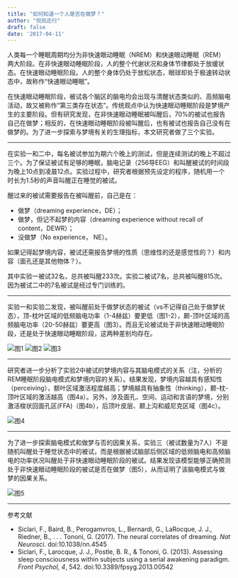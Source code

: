 ```yaml
---
title: "如何知道一个人是否在做梦？"
author: "侃侃迩行"
draft: false
date: '2017-04-11'
---
```


人类每一个睡眠周期均分为非快速眼动睡眠（NREM）和快速眼动睡眠（REM）两大阶段。在非快速眼动睡眠阶段，人的整个代谢状况和身体节律都处于放缓状态。在快速眼动睡眠阶段。人的整个身体仍处于放松状态，眼球却处于极速转动状态中，故称作“快速眼动睡眠”。

在快速眼动睡眠阶段，被试各个脑区的脑电均会出现与清醒状态类似的、高频脑电活动，故又被称作“第三类存在状态”。传统观点中认为快速眼动睡眠阶段是梦境产生的主要阶段。但有研究发现，在非快速眼动睡眠被叫醒后，70%的被试也报告自己在做梦；相反的，在快速眼动睡眠阶段被叫醒后，也有被试也报告自己没有在做梦的。为了进一步探索与梦境有关的生理指标，本文研究者做了三个实验。

---

在实验一和二中，每名被试参加为期六个晚上的测试，但是连续测试的晚上不超过三个。为了保证被试有足够的睡眠，脑电记录（256导EEG）和叫醒被试的时间段为晚上10点到凌晨12点。实验过程中，研究者根据预先设定的程序，随机用一个时长为1.5秒的声音叫醒正在睡觉的被试。

醒过来的被试需要报告在被叫醒前，自己是在：

- 做梦（dreaming experience，DE）；
- 做梦，但记不起梦的内容（dreaming experience without recall of content，DEWR）；
- 没做梦（No experience， NE）。

如果记得起梦境内容，被试还需报告梦境的性质（思维性的还是感觉性的？）和内容（面孔还是其他物体？）。

其中实验一被试32名，总共被叫醒233次。实验二被试7名，总共被叫醒815次。因为被试二中的7名被试是经过专门训练的。

---

实验一和实验二发现，被叫醒前处于做梦状态的被试（vs不记得自己处于做梦状态），顶-枕叶区域的低频脑电功率（1-4赫兹）要更低（图1-2），颞-顶叶区域的高频脑电功率（20-50赫兹）要更高（图3）。而且无论被试处于非快速眼动睡眠阶段，还是处于快速眼动睡眠阶段，这两种差别均存在。

![图1](https://webimages.netlify.com/nn.4545-F1.jpg)
![图2](https://webimages.netlify.com/nn.4545-F2.jpg)
![图3](https://webimages.netlify.com/nn.4545-F3.jpg)

---
研究者进一步分析了实验2中被试的梦境内容与其脑电模式的关系（注，分析的REM睡眠阶段脑电模式和梦境内容的关系）。结果发现，梦境内容越具有感知性（perceiving），额叶区域激活程度越高；梦境越具有抽象性（thinking），颞-枕-顶叶区域的激活越高（图4a）。另外，涉及面孔、空间、运动和言语的梦境，分别激活梭状回面孔区(FFA)（图4b），后顶叶皮层、颞上沟和威尼克区域（图4c）。

![图4](https://webimages.netlify.com/nn.4545-F4.jpg)

---

为了进一步探索脑电模式和做梦与否的因果关系，实验三（被试数量为7人）不是随机叫醒处于睡觉状态中的被试，而是根据被试脑部后侧区域的低频脑电和高频脑电的功率状况叫醒处于非快速眼动睡眠阶段的被试。结果发现该模型能够正确预测处于非快速眼动睡眠阶段的被试是否在做梦（图5），从而证明了该脑电模式与做梦的因果关系。

![图5](https://webimages.netlify.com/nn.4545-F5.jpg)

---

参考文献

- Siclari, F., Baird, B., Perogamvros, L., Bernardi, G., LaRocque, J. J., Riedner, B., . . . Tononi, G. (2017). The neural correlates of dreaming. *Nat Neurosci*. doi:10.1038/nn.4545
- Siclari, F., Larocque, J. J., Postle, B. R., & Tononi, G. (2013). Assessing sleep consciousness within subjects using a serial awakening paradigm. *Front Psychol, 4*, 542. doi:10.3389/fpsyg.2013.00542

